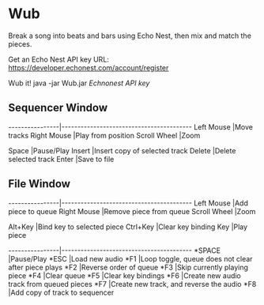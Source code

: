 Wub
==============
Break a song into beats and bars using Echo Nest, then mix and match the pieces.

Get an Echo Nest API key
URL: https://developer.echonest.com/account/register

Wub it!
java -jar Wub.jar *Echnonest API key*

Sequencer Window
----

----------------|-----------------------------------------
Left Mouse 		|Move tracks
Right Mouse		|Play from position
Scroll Wheel	|Zoom

Space			|Pause/Play
Insert			|Insert copy of selected track
Delete			|Delete selected track
Enter			|Save to file

File Window
----

----------------|-----------------------------------------
Left Mouse		|Add piece to queue
Right Mouse		|Remove piece from queue
Scroll Wheel	|Zoom

Alt+Key			|Bind key to selected piece
Ctrl+Key		|Clear key binding
Key				|Play piece

----------------|-----------------------------------------
*SPACE			|Pause/Play
*ESC			|Load new audio
*F1				|Loop toggle, queue does not clear after piece plays
*F2         	|Reverse order of queue
*F3				|Skip currently playing piece
*F4				|Clear queue
*F5             |Clear key bindings
*F6             |Create new audio track from queued pieces
*F7				|Create new track, and reverse the audio
*F8				|Add copy of track to sequencer
